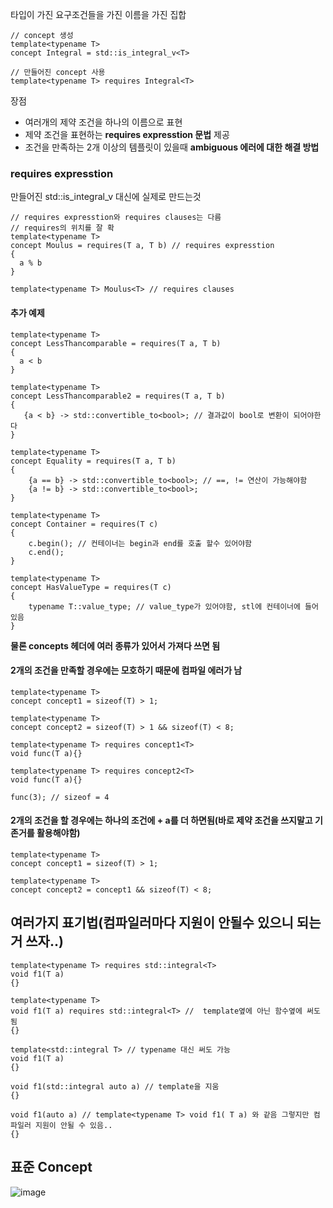 타입이 가진 요구조건들을 가진 이름을 가진 집합
```
// concept 생성
template<typename T>
concept Integral = std::is_integral_v<T>

// 만들어진 concept 사용
template<typename T> requires Integral<T>
```
장점
* 여러개의 제약 조건을 하나의 이름으로 표현
* 제약 조건을 표현하는 **requires expresstion 문법** 제공
* 조건을 만족하는 2개 이상의 템플릿이 있을때 **ambiguous 에러에 대한 해결 방법**


### requires expresstion
만들어진 std::is_integral_v<T> 대신에 실제로 만드는것
```
// requires expresstion와 requires clauses는 다름
// requires의 위치를 잘 확
template<typename T>
concept Moulus = requires(T a, T b) // requires expresstion
{
  a % b
}

template<typename T> Moulus<T> // requires clauses
```

#### 추가 예제
```
template<typename T>
concept LessThancomparable = requires(T a, T b)
{
  a < b
}

template<typename T>
concept LessThancomparable2 = requires(T a, T b) 
{
   {a < b} -> std::convertible_to<bool>; // 결과값이 bool로 변환이 되어야한다
}

template<typename T>
concept Equality = requires(T a, T b)
{
    {a == b} -> std::convertible_to<bool>; // ==, != 연산이 가능해야함
    {a != b} -> std::convertible_to<bool>;
}

template<typename T>
concept Container = requires(T c)
{
    c.begin(); // 컨테이너는 begin과 end를 호출 할수 있어야함
    c.end();
}

template<typename T>
concept HasValueType = requires(T c)
{
    typename T::value_type; // value_type가 있어야함, stl에 컨테이너에 들어 있음
}
```
**물론 concepts 헤더에 여러 종류가 있어서 가져다 쓰면 됨**

#### 2개의 조건을 만족할 경우에는 모호하기 때문에 컴파일 에러가 남
```
template<typename T>
concept concept1 = sizeof(T) > 1;

template<typename T>
concept concept2 = sizeof(T) > 1 && sizeof(T) < 8;

template<typename T> requires concept1<T>
void func(T a){}

template<typename T> requires concept2<T>
void func(T a){}

func(3); // sizeof = 4 
```
#### 2개의 조건을 할 경우에는 하나의 조건에 + a를 더 하면됨(바로 제약 조건을 쓰지말고 기존거를 활용해야함)
```
template<typename T>
concept concept1 = sizeof(T) > 1;

template<typename T>
concept concept2 = concept1 && sizeof(T) < 8;
```

## 여러가지 표기법(컴파일러마다 지원이 안될수 있으니 되는거 쓰자..)
```
template<typename T> requires std::integral<T>
void f1(T a)
{}

template<typename T>
void f1(T a) requires std::integral<T> //  template옆에 아닌 함수옆에 써도됨
{}

template<std::integral T> // typename 대신 써도 가능
void f1(T a)
{}

void f1(std::integral auto a) // template을 지움
{}

void f1(auto a) // template<typename T> void f1( T a) 와 같음 그렇지만 컴파일러 지원이 안될 수 있음..
{}
```

## 표준 Concept
![image](https://github.com/m-mang2/learn/assets/135841268/187ef314-5042-4282-a1ba-38d11f38e87e)




